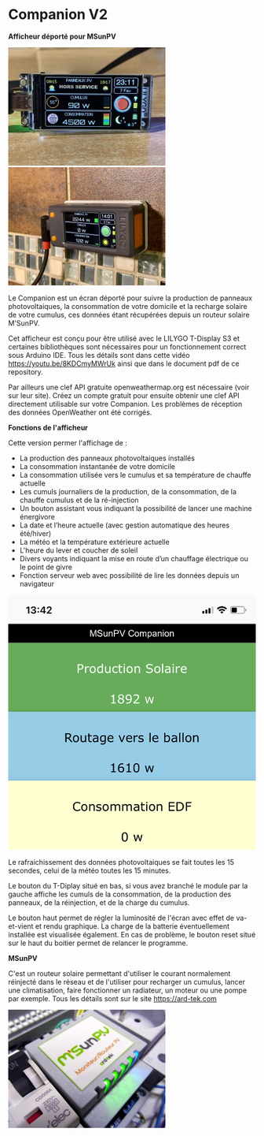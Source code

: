 # Companion V2
**Afficheur déporté pour MSunPV**

![Screenshot](img/IMG_6869.jpg) ![Screenshot](img/IMG_6871.jpg)

Le Companion est un écran déporté pour suivre la production de panneaux photovoltaiques, la consommation de votre domicile et la recharge solaire de votre cumulus, ces données étant récupérées depuis un routeur solaire M'SunPV.

Cet afficheur est conçu pour être utilisé avec le LILYGO T-Display S3 et certaines bibliothèques sont nécessaires pour un fonctionnement correct sous Arduino IDE. Tous les détails sont dans cette vidéo https://youtu.be/8KDCmyMWrUk ainsi que dans le document pdf de ce repository.


Par ailleurs une clef API gratuite openweathermap.org est nécessaire (voir sur leur site). Créez un compte gratuit pour ensuite obtenir une clef API directement utilisable sur votre Companion. Les problèmes de réception des données OpenWeather ont été corrigés.


**Fonctions de l'afficheur**

Cette version permer l'affichage de :
* La production des panneaux photovoltaiques installés
* La consommation instantanée de votre domicile
* La consommation utilisée vers le cumulus et sa température de chauffe actuelle
* Les cumuls journaliers de la production, de la consommation, de la chauffe cumulus et de la ré-injection
* Un bouton assistant vous indiquant la possibilité de lancer une machine énergivore
* La date et l’heure actuelle (avec gestion automatique des heures été/hiver)
* La météo et la température extérieure actuelle
* L'heure du lever et coucher de soleil
* Divers voyants indiquant la mise en route d’un chauffage électrique ou le point de givre
* Fonction serveur web avec possibilité de lire les données depuis un navigateur


![Screenshot](img/affiche.jpeg) 

Le rafraichissement des données photovoltaiques se fait toutes les 15 secondes, celui de la météo toutes les 15 minutes.

Le bouton du T-Diplay situé en bas, si vous avez branché le module par la gauche affiche les cumuls de la consommation, de la production des panneaux, de la réinjection, et de la charge du cumulus.

Le bouton haut permet de régler la luminosité de l'écran avec effet de va-et-vient et rendu graphique. La charge de la batterie éventuellement installée est visualisée également.
En cas de problème, le bouton reset situé sur le haut du boitier permet de relancer le programme.

**MSunPV**

C'est un routeur solaire permettant d'utiliser le courant normalement réinjecté dans le réseau et de l'utiliser pour recharger un cumulus, lancer une climatisation, faire fonctionner un radiateur, un moteur ou une pompe par exemple. Tous les détails sont sur le site https://ard-tek.com

![Screenshot](img/SAM_0251_640.JPG)
